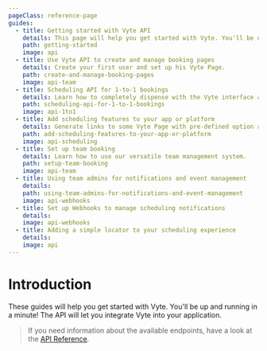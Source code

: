 ```yaml
---
pageClass: reference-page
guides:
  - title: Getting started with Vyte API
    details: This page will help you get started with Vyte. You'll be up and running in a minute!
    path: getting-started
    image: api
  - title: Use Vyte API to create and manage booking pages
    details: Create your first user and set up his Vyte Page.
    path: create-and-manage-booking-pages
    image: api-team
  - title: Scheduling API for 1-to-1 bookings
    details: Learn how to completely dispense with the Vyte interface and fully manage 1-1 bookings using only the API.
    path: scheduling-api-for-1-to-1-bookings
    image: api-1to1
  - title: Add scheduling features to your app or platform
    details: Generate links to some Vyte Page with pre-defined option as path parameters.
    path: add-scheduling-features-to-your-app-or-platform
    image: api-scheduling
  - title: Set up team booking
    details: Learn how to use our versatile team management system.
    path: setup-team-booking
    image: api-team
  - title: Using team admins for notifications and event management
    details:
    path: using-team-admins-for-notifications-and-event-management
    image: api-webhooks
  - title: Set up Webhooks to manage scheduling notifications
    details:
    image: api-webhooks
  - title: Adding a simple locator to your scheduling experience
    details:
    image: api
---
```


# Introduction

These guides will help you get started with Vyte. You'll be up and running in a minute! The API will let you integrate Vyte into your application.

> If you need information about the available endpoints, have a look at the [API Reference](/reference).

<Guides/>
